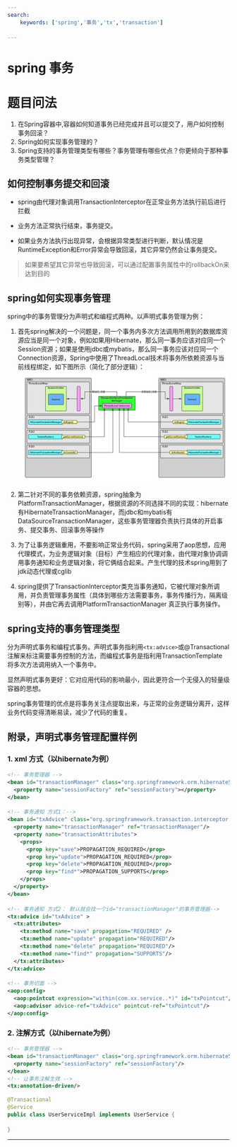 ```yaml
---
search:
    keywords: ['spring','事务','tx','transaction']

---
```




# spring 事务

# 题目问法

1. 在Spring容器中,容器如何知道事务已经完成并且可以提交了，用户如何控制事务回滚？
2. Spring如何实现事务管理的？
3. Spring支持的事务管理类型有哪些？事务管理有哪些优点？你更倾向于那种事务类型管理？

## 如何控制事务提交和回滚
* spring由代理对象调用TransactionInterceptor在正常业务方法执行前后进行拦截

* 业务方法正常执行结束，事务提交。

* 如果业务方法执行出现异常，会根据异常类型进行判断，默认情况是RuntimeException和Error异常会导致回滚，其它异常仍然会让事务提交。
> 如果要希望其它异常也导致回滚，可以通过配置事务属性中的rollbackOn来达到目的

## spring如何实现事务管理
spring中的事务管理分为声明式和编程式两种。以声明式事务管理为例：

1. 首先spring解决的一个问题是，同一个事务内多次方法调用所用到的数据库资源应当是同一个对象，例如如果用Hibernate，那么同一事务应该对应同一个Session资源；如果是使用jdbc或mybatis，那么同一事务应该对应同一个Connection资源，Spring中使用了ThreadLocal技术将事务所依赖资源与当前线程绑定，如下图所示（简化了部分逻辑）：
![](/assets/5.png)

2. 第二针对不同的事务依赖资源，spring抽象为PlatformTransactionManager，根据资源的不同选择不同的实现：hibernate有HibernateTransactionManager，而jdbc和mybatis有DataSourceTransactionManager，这些事务管理器负责执行具体的开启事务、提交事务、回滚事务等操作

3. 为了让事务逻辑重用，不要影响正常业务代码，spring采用了aop思想，应用代理模式，为业务逻辑对象（目标）产生相应的代理对象，由代理对象协调调用事务通知和业务逻辑对象，将它俩结合起来。产生代理的技术spring用到了jdk动态代理或cglib

4. spring提供了TransactionInterceptor类充当事务通知，它被代理对象所调用，并负责管理事务属性（具体到哪些方法需要事务，事务传播行为，隔离级别等），并由它再去调用PlatformTransactionManager 真正执行事务操作。

## spring支持的事务管理类型
分为声明式事务和编程式事务。声明式事务指利用`<tx:advice>`或@Transactional注解来标注需要事务控制的方法，而编程式事务是指利用TransactionTemplate 将多次方法调用纳入一个事务中。

显然声明式事务更好：它对应用代码的影响最小，因此更符合一个无侵入的轻量级容器的思想。

spring事务管理的优点是将事务关注点提取出来，与正常的业务逻辑分离开，这样业务代码变得清晰易读，减少了代码的重复。

## 附录，声明式事务管理配置样例

### 1. xml 方式（以hibernate为例）
```xml
<!-- 事务管理器 -->
<bean id="transactionManager" class="org.springframework.orm.hibernate5.HibernateTransactionManager">
  <property name="sessionFactory" ref="sessionFactory"></property>
</bean>
	
<!-- 事务通知 方式1：-->
<bean id="txAdvice" class="org.springframework.transaction.interceptor.TransactionInterceptor">
  <property name="transactionManager" ref="transactionManager"/>
  <property name="transactionAttributes">
    <props>
      <prop key="save">PROPAGATION_REQUIRED</prop>
      <prop key="update">PROPAGATION_REQUIRED</prop>
      <prop key="delete">PROPAGATION_REQUIRED</prop>
      <prop key="find*">PROPAGATION_SUPPORTS</prop>
    </props>
  </property>
</bean>

<!-- 事务通知 方式2： 默认就会找一个id="transactionManager"的事务管理器-->
<tx:advice id="txAdvice" >
  <tx:attributes>
    <tx:method name="save" propagation="REQUIRED" />
    <tx:method name="update" propagation="REQUIRED"/>
    <tx:method name="delete" propagation="REQUIRED"/>
    <tx:method name="find*" propagation="SUPPORTS"/>
  </tx:attributes>
</tx:advice>

<!-- 事务切面 -->
<aop:config>
  <aop:pointcut expression="within(com.xx.service..*)" id="txPointcut"/>
  <aop:advisor advice-ref="txAdvice" pointcut-ref="txPointcut"/>
</aop:config>
```

### 2. 注解方式（以hibernate为例）
```xml
<!-- 事务管理器 -->
<bean id="transactionManager" class="org.springframework.orm.hibernate5.HibernateTransactionManager">
  <property name="sessionFactory" ref="sessionFactory"/>
</bean>
<!-- 让事务注解生效 -->
<tx:annotation-driven/>
```

```java
@Transactional
@Service
public class UserServiceImpl implements UserService { 

}
```
---
